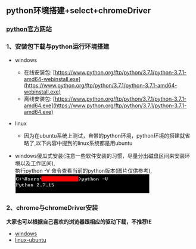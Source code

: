 ## python环境搭建+select+chromeDriver

### [python官方网站](https://www.python.org/)

### 1、安装包下载与python运行环境搭建

- windows
	- 在线安装包: [https://www.python.org/ftp/python/3.7.1/python-3.7.1-amd64-webinstall.exe](https://www.python.org/ftp/python/3.7.1/python-3.7.1-amd64-webinstall.exe)	
	- 离线安装包: [https://www.python.org/ftp/python/3.7.1/python-3.7.1-amd64.exe](https://www.python.org/ftp/python/3.7.1/python-3.7.1-amd64.exe)

- linux
	- 因为在ubuntu系统上测试，自带的python环境，python环境的搭建就省略了,以下内容中提到的linux系统都是用ubuntu

- windows傻瓜式安装(注意一些软件安装的习惯，尽量分出磁盘区间来安装环境以及工作区间),  
	执行python -V 命令查看当前的python版本(图片仅供参考),  
	![img](https://github.com/F-Monkey/python/blob/master/automate/src/evn/img/python-version.jpg)


### 2、chrome与chromeDriver安装

**大家也可以根据自己喜欢的浏览器跟相应的驱动下载，不推荐IE**
- [windows](https://github.com/F-Monkey/python/blob/master/automate/src/evn/windows.md)	
- [linux-ubuntu](https://github.com/F-Monkey/python/blob/master/automate/src/evn/linux.md)